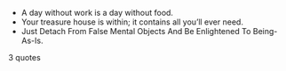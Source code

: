  - A day without work is a day without food.
 - Your treasure house is within; it contains all you’ll ever need.
 - Just Detach From False Mental Objects And Be Enlightened To Being-As-Is.

3 quotes